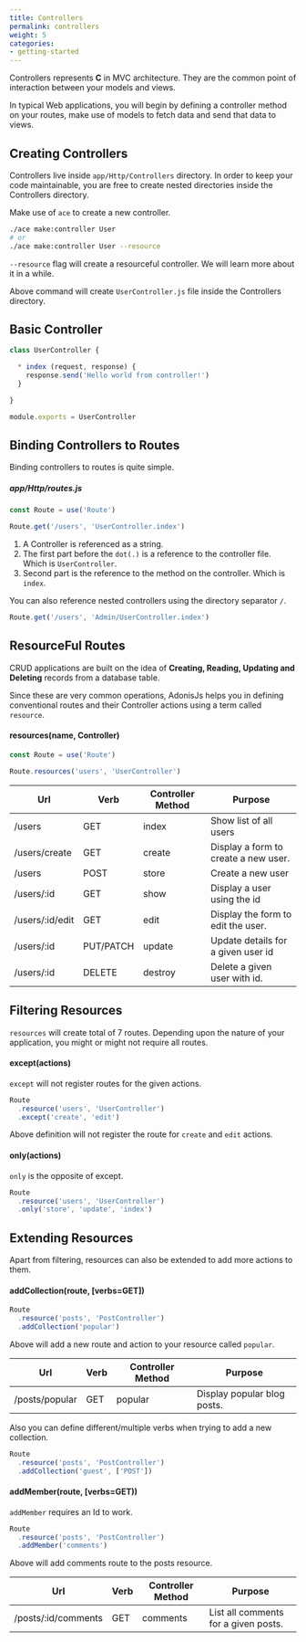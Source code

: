 ```yaml
---
title: Controllers
permalink: controllers
weight: 5
categories:
- getting-started
---
```


Controllers represents **C** in MVC architecture. They are the common point of interaction between your models and views. 

In typical Web applications, you will begin by defining a controller method on your routes, make use of models to fetch data and send that data to views.

## Creating Controllers

Controllers live inside `app/Http/Controllers` directory. In order to keep your code maintainable, you are free to create nested directories inside the Controllers directory.

Make use of `ace` to create a new controller.

```bash
./ace make:controller User
# or
./ace make:controller User --resource
```

`--resource` flag will create a resourceful controller. We will learn more about it in a while.

Above command will create `UserController.js` file inside the Controllers directory.

## Basic Controller

```javascript
class UserController {

  * index (request, response) {
    response.send('Hello world from controller!')   
  }

}

module.exports = UserController
```


## Binding Controllers to Routes

Binding controllers to routes is quite simple.

##### app/Http/routes.js
```javascript
const Route = use('Route')

Route.get('/users', 'UserController.index')
```

1. A Controller is referenced as a string.
2. The first part before the `dot(.)` is a reference to the controller file. Which is `UserController`.
3. Second part is the reference to the method on the controller. Which is `index`.

You can also reference nested controllers using the directory separator `/`.

```javascript
Route.get('/users', 'Admin/UserController.index')
```

## ResourceFul Routes

CRUD applications are built on the idea of **Creating, Reading, Updating and Deleting** records from a database table.

Since these are very common operations, AdonisJs helps you in defining conventional routes and their Controller actions using a term called `resource`.

#### resources(name, Controller)
```javascript
const Route = use('Route')

Route.resources('users', 'UserController')
```

| Url | Verb | Controller Method | Purpose |
|-----|------|-------------------|---------| 
| /users | GET | index | Show list of all users |
| /users/create | GET | create | Display a form to create a new user. |
| /users | POST | store | Create a new user |
| /users/:id | GET | show | Display a user using the id |
| /users/:id/edit | GET | edit | Display the form to edit the user. |
| /users/:id | PUT/PATCH | update | Update details for a given user id |
| /users/:id | DELETE | destroy | Delete a given user with id. |

## Filtering Resources

`resources` will create total of 7 routes. Depending upon the nature of your application, you might or might not require all routes.

#### except(actions)

`except` will not register routes for the given actions.
```javascript
Route
  .resource('users', 'UserController')
  .except('create', 'edit')
```

Above definition will not register the route for `create` and `edit` actions.

#### only(actions)

`only` is the opposite of except.

```javascript
Route
  .resource('users', 'UserController')
  .only('store', 'update', 'index')
```

## Extending Resources

Apart from filtering, resources can also be extended to add more actions to them.

#### addCollection(route, [verbs=GET])

```javascript
Route
  .resource('posts', 'PostController')
  .addCollection('popular')
```

Above will add a new route and action to your resource called `popular`.

| Url | Verb | Controller Method | Purpose |
|----|-------|-------------------|----------|
| /posts/popular | GET | popular | Display popular blog posts. |

Also you can define different/multiple verbs when trying to add a new collection.

```javascript
Route
  .resource('posts', 'PostController')
  .addCollection('guest', ['POST'])
```

#### addMember(route, [verbs=GET))

`addMember` requires an Id to work.

```javascript
Route
  .resource('posts', 'PostController')
  .addMember('comments')
```

Above will add comments route to the posts resource.

| Url | Verb | Controller Method | Purpose |
|----|-------|-------------------|---------|
| /posts/:id/comments | GET | comments | List all comments for a given posts.|